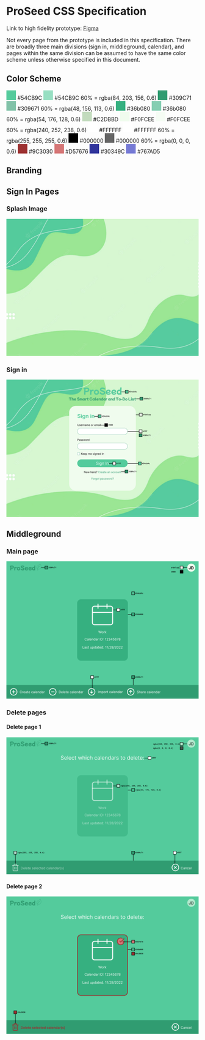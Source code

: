# ProSeed CSS Specification
Link to high fidelity prototype: [Figma](https://www.figma.com/proto/vJAL9jNYD1M3XEjxaxH0cd/ProSeed-Prototype?page-id=0%3A1&node-id=3%3A3&viewport=623%2C-370%2C1.79&scaling=scale-down&starting-point-node-id=3%3A3)

Not every page from the prototype is included in this specification. There are broadly three main divisions (sign in, middleground, calendar), and pages within the same division can be assumed to have the same color scheme unless otherwise specified in this document.
## Color Scheme
<div style="background:#54CB9C; width:25px; height:25px; display:inline-block"></div> #54CB9C

<div style="background:rgba(84, 203, 156, 0.6); width:25px; height:25px; display:inline-block"></div> #54CB9C 60% = rgba(84, 203, 156, 0.6)

<div style="background:#309C71; width:25px; height:25px; display:inline-block"></div> #309C71

<div style="background:rgba(48, 156, 113, 0.6); width:25px; height:25px; display:inline-block"></div> #309671 60% = rgba(48, 156, 113, 0.6)

<div style="background:#36b080; width:25px; height:25px; display:inline-block"></div> #36b080

<div style="background:rgba(54, 176, 128, 0.6); width:25px; height:25px; display:inline-block"></div> #36b080 60% = rgba(54, 176, 128, 0.6)

<div style="background:#C2DBBD; width:25px; height:25px; display:inline-block"></div> 
#C2DBBD

<div style="background:#F0FCEE; width:25px; height:25px; display:inline-block"></div> #F0FCEE

<div style="background:rgba(240, 252, 238, 0.6); width:25px; height:25px; display:inline-block"></div> #F0FCEE 60% = rgba(240, 252, 238, 0.6)

<div style="background:#FFFFFF; width:25px; height:25px; display:inline-block"></div> #FFFFFF

<div style="background:#FFFFFF; width:25px; height:25px; display:inline-block"></div> #FFFFFF 60% = rgba(255, 255, 255, 0.6)

<div style="background:#000000; width:25px; height:25px; display:inline-block"></div> #000000

<div style="background:rgba(0, 0, 0, 0.6); width:25px; height:25px; display:inline-block"></div> #000000 60% = rgba(0, 0, 0, 0.6)

<div style="background:#9C3030; width:25px; height:25px; display:inline-block"></div> 
#9C3030

<div style="background:#D57676; width:25px; height:25px; display:inline-block"></div> 
#D57676

<div style="background:#30349C; width:25px; height:25px; display:inline-block"></div> 
#30349C

<div style="background:#767AD5; width:25px; height:25px; display:inline-block"></div> 
#767AD5

## Branding

## Sign In Pages
### Splash Image
![splash](images/splash.png)
### Sign in
![sign in](images/sign-in-spec.png)
## Middleground
### Main page
![middleground](images/middleground-spec.png)
### Delete pages
#### Delete page 1
![delete-1](images/delete-spec-1.png)
#### Delete page 2
![delete-2](images/delete-spec-2.png)